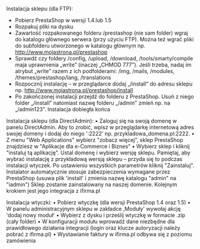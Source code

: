 Instalacja sklepu (dla FTP):
- Pobierz PrestaShop w wersji 1.4.lub 1.5
- Rozpakuj pliki na dysku
- Zawartość rozpakowanego folderu /prestashop (nie sam folder) wgraj do katalogu głównego serwera (przy użyciu FTP). Można też wgrać pliki do subfolderu utworzonego w katalogu głównym np. http://www.mojastrona.pl/prestashop
- Sprawdź czy foldery /config, /upload, /download, /tools/smarty/compile maja uprawnienia „write” (inaczej „CHMOD 777”). Jeśli trzeba, nadaj im atrybut „write” razem z ich podfolderami: /img, /mails, /modules, /themes/prestashop/lang, /translations
- Rozpocznij instalację – w przeglądarce dodaj „/install” do adresu sklepu np. http://www.mojastrona.pl/prestashop/install
- Po zakończonej instalacji przejdź do folderu z PrestaShop. Usuń z niego folder „/install” natomiast nazwę folderu „/admin” zmień np. na „/admin123”. Instalacja dobiegła końca

Instalacja sklepu (dla DirectAdmin):
• Zaloguj się na swoją domenę w panelu DirectAdmin. Aby to zrobić, wpisz w przeglądarkę internetową adres swojej domeny i dodaj do niego ':2222' np. przykladowa_domena.pl:2222.
• Z menu "Web Applications" wybierz "zobacz więcej", sklep PrestaShop znajdziesz w "Aplikacje dla e-Commerce i Biznes"
• Wybierz sklep i kliknij "instaluj tą aplikację". Ustal domenę i wybierz wersję sklepu. Pamiętaj, aby wybrać instalację z przykładową wersją sklepu – przyda się to podczas instalacji wtyczek. Po ustawieniu wszystkich parametrów kliknij "Zainstaluj". Instalator automatycznie stosuje zabezpieczenia wymagane przez PrestaShop (usuwa plik 'install' i zmienia nazwę katalogu "admin" na "iadmin")
Sklep zostanie zainstalowany na naszej domenie. Kolejnym krokiem jest jego integracja z ifirma.pl

Instalacja wtyczki:
• Pobierz wtyczkę (dla wersji PrestaShop 1.4 oraz 1.5)
• W panelu administracyjnym sklepu w zakładce ,Moduły' wywołaj akcję 'dodaj nowy moduł'
• Wybierz z dysku i prześlij wtyczkę w formacie .zip (cały folder)
• W konfiguracji modułu wprowadź dane niezbędne dla prawidłowego działania integracji (login oraz klucze autoryzacji należy pobrać z ifirma.pl)
• Wystawianie faktury w ifirma.pl odbywa się z poziomu zamówienia